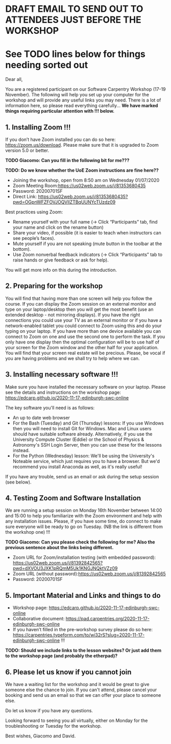 # DRAFT EMAIL TO SEND OUT TO ATTENDEES JUST BEFORE THE WORKSHOP
# See **TODO** lines below for things needing sorted out

Dear all,

You are a registered participant on our Software Carpentry Workshop (17-19 November). The following will help you set up your computer for the workshop and will provide any useful links you may need. There is a lot of information here, so please read everything carefully... **We have marked things requiring particular attention with !!! below.**

## 1. Installing Zoom !!!
If you don’t have Zoom installed you can do so here: https://zoom.us/download. Please make sure that it is upgraded to Zoom version 5.0 or better.

**TODO Giacomo: Can you fill in the following bit for me???**

**TODO: Do we know whether the UoE Zoom instructions are fine here??**

* Joining the workshop, open from 8:50 am on Wednesday  01/07/2020
* Zoom Meeting Room:https://us02web.zoom.us/j/81353680435
* Password: 20200701SF
* Direct Link: https://us02web.zoom.us/j/81353680435?pwd=OGpnWFZFOVJOQVlIZTBqUUNYcTUzdz09

Best practices using Zoom:
* Rename yourself with your full name (→ Click “Participants” tab, find your name and click on the rename button)
* Share your video, if possible (it is easier to teach when instructors can see people’s faces).
* Mute yourself if you are not speaking (mute button in the toolbar at the bottom).
* Use Zoom nonverbal feedback indicators (→ Click “Participants” tab to raise hands or give feedback or ask for help).

You will get more info on this during the introduction.

## 2. Preparing for the workshop
You will find that having more than one screen will help you follow the course. If you can display the Zoom session on an external monitor and type on your laptop/desktop then you will get the most benefit (use an extended desktop - not mirroring displays). If you have the right connections you could use your TV as an external monitor or if you have a network-enabled tablet you could connect to Zoom using this and do your typing on your laptop. If you have more than one device available you can connect to Zoom on one and use the second one to perform the task. If you only have one display then the optimal configuration will be to use half of your screen for the Zoom window and the other half for your application. You will find that your screen real estate will be precious. Please, be vocal if you are having problems and we shall try to help where we can.

## 3. Installing necessary software !!!
Make sure you have installed the necessary software on your laptop. Please see the details and instructions on the workshop page:
https://edcarp.github.io/2020-11-17-edinburgh-swc-online

The key software you'll need is as follows:
* An up to date web browser
* For the Bash (Tuesday) and Git (Thursday) lessons: If you use Windows then you will need to install Git for Windows. Mac and Linux users should have suitable software already. Alternatively, if you use the University Compute Cluster (Eddie) or the School of Physics & Astronomy's SSH Login Server, then you can use these for the lessons instead.
* For the Python (Wednesday) lesson: We'll be using the University's Noteable service, which just requires you to have a browser. But we'd recommend you install Anaconda as well, as it's really useful!

If you have any trouble, send us an email or ask during the setup session (see below).

## 4. Testing Zoom and Software Installation
We are running a setup session on Monday 16th November between 14:00 and 15:00 to help you familiarize with the Zoom environment and help with any installation issues. Please, if you have some time, do connect to make sure everyone will be ready to go on Tuesday. (NB the link is different from the workshop one) !!!

**TODO Giacomo: Can you please check the following for me? Also the previous sentence about the links being different.**

* Zoom URL for Zoom/installation testing (with embedded password): https://us02web.zoom.us/j/81392842565?pwd=dXVOU3JXK1pRQmM5Uk1KNGJNQktVZz09
* Zoom URL (without password):https://us02web.zoom.us/j/81392842565
* Password: 20200701SF

## 5. Important Material and Links and things to do
* Workshop page: https://edcarp.github.io/2020-11-17-edinburgh-swc-online
* Collaborative document: https://pad.carpentries.org/2020-11-17-edinburgh-swc-online
* If you haven’t filled in the pre-workshop survey please do so here: https://carpentries.typeform.com/to/wi32rS?slug=2020-11-17-edinburgh-swc-online !!!

**TODO: Should we include links to the lesson websites? Or just add them to the workshop page (and probably the etherpad)?**

## 6. Please let us know if you cannot join
We have a waiting list for the workshop and it would be great to give someone else the chance to join.
If you can't attend, please cancel your booking and send us an email so that we can offer your place
to someone else.

Do let us know if you have any questions.

Looking forward to seeing you all virtually, either on Monday for the troubleshooting or Tuesday for the workshop.

Best wishes,
Giacomo and David.
